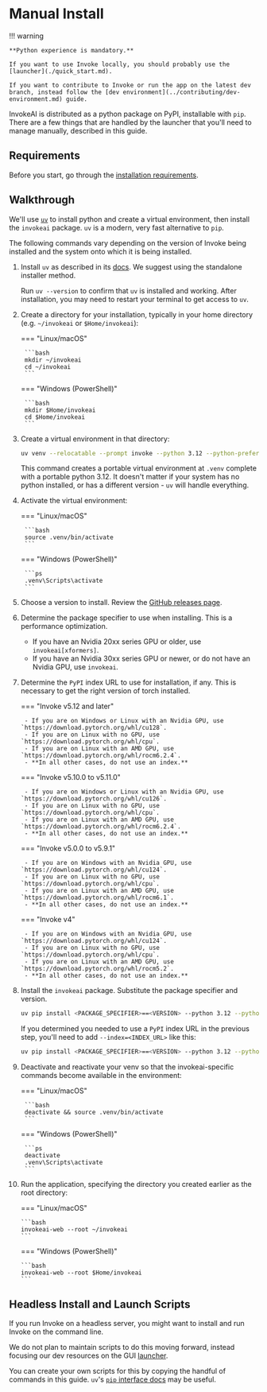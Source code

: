 # Manual Install

!!! warning

    **Python experience is mandatory.**

    If you want to use Invoke locally, you should probably use the [launcher](./quick_start.md).

    If you want to contribute to Invoke or run the app on the latest dev branch, instead follow the [dev environment](../contributing/dev-environment.md) guide.

InvokeAI is distributed as a python package on PyPI, installable with `pip`. There are a few things that are handled by the launcher that you'll need to manage manually, described in this guide.

## Requirements

Before you start, go through the [installation requirements](./requirements.md).

## Walkthrough

We'll use [`uv`](https://github.com/astral-sh/uv) to install python and create a virtual environment, then install the `invokeai` package. `uv` is a modern, very fast alternative to `pip`.

The following commands vary depending on the version of Invoke being installed and the system onto which it is being installed.

1. Install `uv` as described in its [docs](https://docs.astral.sh/uv/getting-started/installation/#standalone-installer). We suggest using the standalone installer method.

    Run `uv --version` to confirm that `uv` is installed and working. After installation, you may need to restart your terminal to get access to `uv`.

2. Create a directory for your installation, typically in your home directory (e.g. `~/invokeai` or `$Home/invokeai`):

    === "Linux/macOS"

        ```bash
        mkdir ~/invokeai
        cd ~/invokeai
        ```

    === "Windows (PowerShell)"

        ```bash
        mkdir $Home/invokeai
        cd $Home/invokeai
        ```

3. Create a virtual environment in that directory:

    ```sh
    uv venv --relocatable --prompt invoke --python 3.12 --python-preference only-managed .venv
    ```

    This command creates a portable virtual environment at `.venv` complete with a portable python 3.12. It doesn't matter if your system has no python installed, or has a different version - `uv` will handle everything.

4. Activate the virtual environment:

    === "Linux/macOS"

        ```bash
        source .venv/bin/activate
        ```

    === "Windows (PowerShell)"

        ```ps
        .venv\Scripts\activate
        ```

5. Choose a version to install. Review the [GitHub releases page](https://github.com/invoke-ai/InvokeAI/releases).

6. Determine the package specifier to use when installing. This is a performance optimization.

    - If you have an Nvidia 20xx series GPU or older, use `invokeai[xformers]`.
    - If you have an Nvidia 30xx series GPU or newer, or do not have an Nvidia GPU, use `invokeai`.

7. Determine the `PyPI` index URL to use for installation, if any. This is necessary to get the right version of torch installed.

    === "Invoke v5.12 and later"

        - If you are on Windows or Linux with an Nvidia GPU, use `https://download.pytorch.org/whl/cu128`.
        - If you are on Linux with no GPU, use `https://download.pytorch.org/whl/cpu`.
        - If you are on Linux with an AMD GPU, use `https://download.pytorch.org/whl/rocm6.2.4`.
        - **In all other cases, do not use an index.**

    === "Invoke v5.10.0 to v5.11.0"

        - If you are on Windows or Linux with an Nvidia GPU, use `https://download.pytorch.org/whl/cu126`.
        - If you are on Linux with no GPU, use `https://download.pytorch.org/whl/cpu`.
        - If you are on Linux with an AMD GPU, use `https://download.pytorch.org/whl/rocm6.2.4`.
        - **In all other cases, do not use an index.**

    === "Invoke v5.0.0 to v5.9.1"

        - If you are on Windows with an Nvidia GPU, use `https://download.pytorch.org/whl/cu124`.
        - If you are on Linux with no GPU, use `https://download.pytorch.org/whl/cpu`.
        - If you are on Linux with an AMD GPU, use `https://download.pytorch.org/whl/rocm6.1`.
        - **In all other cases, do not use an index.**

    === "Invoke v4"

        - If you are on Windows with an Nvidia GPU, use `https://download.pytorch.org/whl/cu124`.
        - If you are on Linux with no GPU, use `https://download.pytorch.org/whl/cpu`.
        - If you are on Linux with an AMD GPU, use `https://download.pytorch.org/whl/rocm5.2`.
        - **In all other cases, do not use an index.**

8. Install the `invokeai` package. Substitute the package specifier and version.

    ```sh
    uv pip install <PACKAGE_SPECIFIER>==<VERSION> --python 3.12 --python-preference only-managed --force-reinstall
    ```

    If you determined you needed to use a `PyPI` index URL in the previous step, you'll need to add `--index=<INDEX_URL>` like this:

    ```sh
    uv pip install <PACKAGE_SPECIFIER>==<VERSION> --python 3.12 --python-preference only-managed --index=<INDEX_URL> --force-reinstall
    ```

9. Deactivate and reactivate your venv so that the invokeai-specific commands become available in the environment:

    === "Linux/macOS"

        ```bash
        deactivate && source .venv/bin/activate
        ```

    === "Windows (PowerShell)"

        ```ps
        deactivate
        .venv\Scripts\activate
        ```

10. Run the application, specifying the directory you created earlier as the root directory:

    === "Linux/macOS"

        ```bash
        invokeai-web --root ~/invokeai
        ```

    === "Windows (PowerShell)"

        ```bash
        invokeai-web --root $Home/invokeai
        ```

## Headless Install and Launch Scripts

If you run Invoke on a headless server, you might want to install and run Invoke on the command line.

We do not plan to maintain scripts to do this moving forward, instead focusing our dev resources on the GUI [launcher](../installation/quick_start.md).

You can create your own scripts for this by copying the handful of commands in this guide. `uv`'s [`pip` interface docs](https://docs.astral.sh/uv/reference/cli/#uv-pip-install) may be useful.
